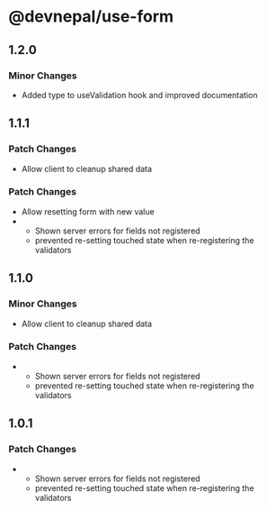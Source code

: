 # @devnepal/use-form

## 1.2.0

### Minor Changes

- Added type to useValidation hook and improved documentation

## 1.1.1

### Patch Changes

- Allow client to cleanup shared data

### Patch Changes

- Allow resetting form with new value
- - Shown server errors for fields not registered
  - prevented re-setting touched state when re-registering the validators

## 1.1.0

### Minor Changes

- Allow client to cleanup shared data

### Patch Changes

- - Shown server errors for fields not registered
  - prevented re-setting touched state when re-registering the validators

## 1.0.1

### Patch Changes

- - Shown server errors for fields not registered
  - prevented re-setting touched state when re-registering the validators
